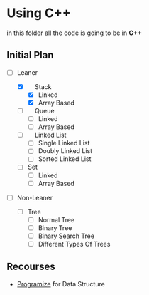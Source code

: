 # Using C++

in this folder all the code is going to be in **C++**

## Initial Plan

- [ ] Leaner
  - [x] <img src="https://cdn-icons.flaticon.com/png/512/3171/premium/3171906.png?token=exp=1645277375~hmac=159114fb1c46d6f8ec846aacb49eff00" width="12"> Stack
    - [x] Linked
    - [x] Array Based
  - [ ] <img src="https://cdn-icons-png.flaticon.com/128/6009/6009580.png" width="12"> Queue
    - [ ] Linked
    - [ ] Array Based
  - [ ] <img src="https://cdn0.iconfinder.com/data/icons/agile-basic-2-semi-gray/468/Layer60-128.png" width="12"> Linked List
    - [ ] Single Linked List
    - [ ] Doubly Linked List
    - [ ] Sorted Linked List
  - [ ] Set
    - [ ] Linked
    - [ ] Array Based
- [ ] Non-Leaner
  - [ ] Tree
    - [ ] Normal Tree
    - [ ] Binary Tree
    - [ ] Binary Search Tree
    - [ ] Different Types Of Trees
  <!-- - [ ] Hash Table
    - [ ] Different Types
  - [ ] Graph
    - [ ] Different Types Of Graphs -->
  


## Recourses 

* [Programize](https://www.programiz.com/dsa) for Data Structure

